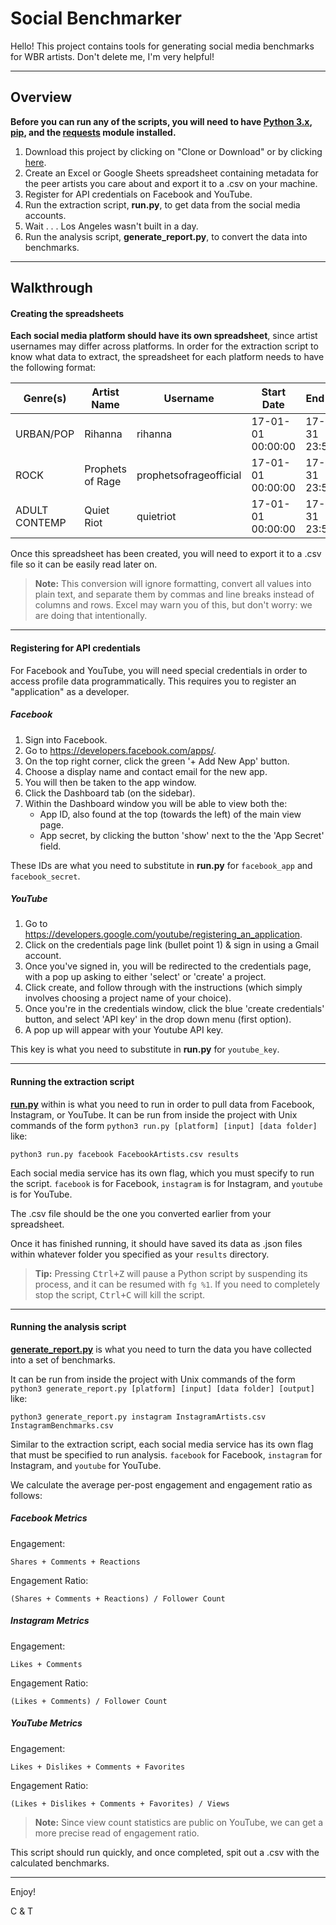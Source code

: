 Social Benchmarker
===================

Hello! This project contains tools for generating social media benchmarks for WBR artists. Don't delete me, I'm very helpful!

----------


Overview
-------------



**Before you can run any of the scripts, you will need to have [Python 3.x](https://www.python.org/downloads/), [pip](https://stackoverflow.com/questions/40868345/checking-whether-the-pip-is-installed), and the [requests](https://pypi.python.org/pypi/requests) module installed.**
1. Download this project by clicking on "Clone or Download" or by clicking [here](https://github.com/cfoster0/social_benchmarker/archive/master.zip).
2. Create an Excel or Google Sheets spreadsheet containing metadata for the peer artists you care about and export it to a .csv on your machine.
3. Register for API credentials on Facebook and YouTube.
4. Run the extraction script, **run.py**, to get data from the social media accounts.
5. Wait . . . Los Angeles wasn't built in a day.
6. Run the analysis script, **generate_report.py**, to convert the data into benchmarks.

----------

Walkthrough
-------------


#### Creating the spreadsheets

**Each social media platform should have its own spreadsheet**, since artist usernames may differ across platforms. In order for the extraction script to know what data to extract, the spreadsheet for each platform needs to have the following format:

| Genre(s)      | Artist Name      | Username               | Start Date        | End Date          |
|---------------|------------------|------------------------|-------------------|-------------------|
| URBAN/POP     | Rihanna          | rihanna                | 17-01-01 00:00:00 | 17-12-31 23:59:59 |
| ROCK          | Prophets of Rage | prophetsofrageofficial | 17-01-01 00:00:00 | 17-12-31 23:59:59 |
| ADULT CONTEMP | Quiet Riot       | quietriot              | 17-01-01 00:00:00 | 17-12-31 23:59:59 |

Once this spreadsheet has been created, you will need to export it to a .csv file so it can be easily read later on. 
> **Note:** This conversion will ignore formatting, convert all values into plain text, and separate them by commas and line breaks instead of columns and rows. Excel may warn you of this, but don't worry: we are doing that intentionally.

----------

#### Registering for API credentials

For Facebook and YouTube, you will need special credentials in order to access profile data programmatically. This requires you to register an "application" as a developer.

##### Facebook

1. Sign into Facebook.
2. Go to https://developers.facebook.com/apps/.
3. On the top right corner, click the green '+ Add New App' button.
4. Choose a display name and contact email for the new app.
5. You will then be taken to the app window.
5. Click the Dashboard tab (on the sidebar).
6. Within the Dashboard window you will be able to view both the:
	* App ID, also found at the top (towards the left) of the main view page.
	* App secret, by clicking the button 'show' next to the the 'App Secret' field.

These IDs are what you need to substitute in **run.py** for `facebook_app` and `facebook_secret`.

##### YouTube

1. Go to https://developers.google.com/youtube/registering_an_application.
2. Click on the credentials page link (bullet point 1) & sign in using a Gmail account.
3. Once you've signed in, you will be redirected to the credentials page, with a pop up asking to either 'select' or 'create' a project. 
4. Click create, and follow through with the instructions (which simply involves choosing a project name of your choice).
5. Once you're in the credentials window, click the blue 'create credentials' button, and select 'API key' in the drop down menu (first option).
6. A pop up will appear with your Youtube API key.

This key is what you need to substitute in **run.py** for `youtube_key`.

----------

#### Running the extraction script

[**run.py**](run.py) within is what you need to run in order to pull data from Facebook, Instagram, or YouTube. It can be run from inside the project with Unix commands of the form `python3 run.py [platform] [input] [data folder]` like:
```
python3 run.py facebook FacebookArtists.csv results
```
Each social media service has its own flag, which you must specify to run the script. `facebook` is for Facebook, `instagram` is for Instagram, and `youtube` is for YouTube.

The .csv file should be the one you converted earlier from your spreadsheet.

Once it has finished running, it should have saved its data as .json files within whatever folder you specified as your `results` directory.

> **Tip:** Pressing <kbd>Ctrl+Z</kbd> will pause a Python script by suspending its process, and it can be resumed with `fg %1`. If you need to completely stop the script, <kbd>Ctrl+C</kbd> will kill the script.

----------

#### Running the analysis script
[**generate_report.py**](generate_report.py) is what you need to turn the data you have collected into a set of benchmarks. 

It can be run from inside the project with Unix commands of the form `python3 generate_report.py [platform] [input] [data folder] [output]` like:
```
python3 generate_report.py instagram InstagramArtists.csv InstagramBenchmarks.csv
```
Similar to the extraction script, each social media service has its own flag that must be specified to run analysis. `facebook` for Facebook, `instagram` for Instagram, and `youtube` for YouTube.

We calculate the average per-post engagement and engagement ratio as follows:

##### Facebook Metrics
Engagement:
```
Shares + Comments + Reactions
```

Engagement Ratio:
```
(Shares + Comments + Reactions) / Follower Count
```

##### Instagram Metrics
Engagement:
```
Likes + Comments
```

Engagement Ratio:
```
(Likes + Comments) / Follower Count
```

##### YouTube Metrics
Engagement:
```
Likes + Dislikes + Comments + Favorites
```

Engagement Ratio:
```
(Likes + Dislikes + Comments + Favorites) / Views
```

> **Note:** Since view count statistics are public on YouTube, we can get a more precise read of engagement ratio.


This script should run quickly, and once completed, spit out a .csv with the calculated benchmarks.

----------

Enjoy!

C & T
